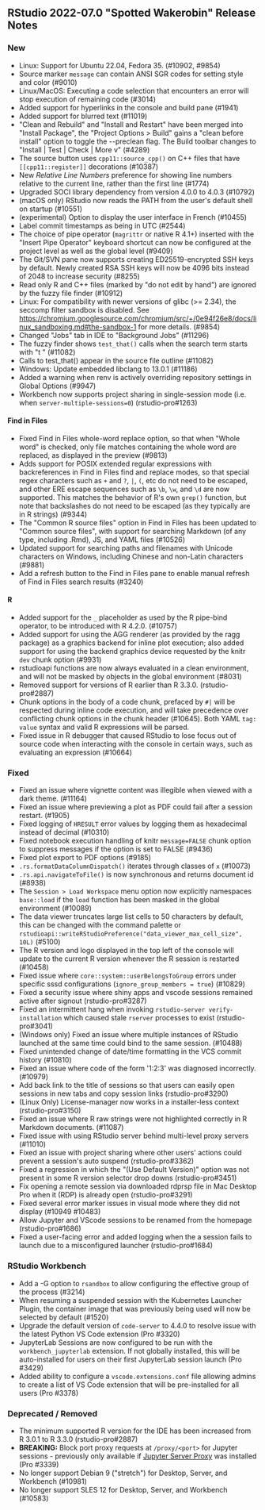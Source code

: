 
## RStudio 2022-07.0 "Spotted Wakerobin" Release Notes

### New

- Linux: Support for Ubuntu 22.04, Fedora 35. (#10902, #9854)
- Source marker `message` can contain ANSI SGR codes for setting style and color (#9010)
- Linux/MacOS: Executing a code selection that encounters an error will stop execution of remaining code (#3014)
- Added support for hyperlinks in the console and build pane (#1941)
- Added support for blurred text (#11019)
- "Clean and Rebuild" and "Install and Restart" have been merged into "Install Package", the "Project Options > Build" gains a "clean before install" option to toggle the --preclean flag. The Build toolbar changes to "Install | Test | Check | More v" (#4289)
- The source button uses `cpp11::source_cpp()` on C++ files that have `[[cpp11::register]]` decorations (#10387)
- New *Relative Line Numbers* preference for showing line numbers relative to the current line, rather than the first line (#1774)
- Upgraded SOCI library dependency from version 4.0.0 to 4.0.3 (#10792)
- (macOS only) RStudio now reads the PATH from the user's default shell on startup (#10551)
- (experimental) Option to display the user interface in French (#10455)
- Label commit timestamps as being in UTC (#2544)
- The choice of pipe operator (`magrittr` or native R 4.1+) inserted with the "Insert Pipe Operator" keyboard shortcut can now be configured at the project level as well as the global level (#9409)
- The Git/SVN pane now supports creating ED25519-encrypted SSH keys by default. Newly created RSA SSH keys will now be 4096 bits instead of 2048 to increase security (#8255)
- Read only R and C++ files (marked by "do not edit by hand") are ignored by the fuzzy file finder (#10912)
- Linux: For compatibility with newer versions of glibc (>= 2.34), the seccomp filter sandbox is disabled. See https://chromium.googlesource.com/chromium/src/+/0e94f26e8/docs/linux_sandboxing.md#the-sandbox-1 for more details. (#9854)
- Changed "Jobs" tab in IDE to "Background Jobs" (#11296)
- The fuzzy finder shows `test_that()` calls when the search term starts with "t " (#11082)
- Calls to test_that() appear in the source file outline (#11082)
- Windows: Update embedded libclang to 13.0.1 (#11186)
- Added a warning when renv is actively overriding repository settings in Global Options (#9947)
- Workbench now supports project sharing in single-session mode (i.e. when `server-multiple-sessions=0`) (rstudio-pro#1263)

#### Find in Files

- Fixed Find in Files whole-word replace option, so that when "Whole word" is checked, only file matches containing the whole word are replaced, as displayed in the preview (#9813)
- Adds support for POSIX extended regular expressions with backreferences in Find in Files find and replace modes, so that special regex characters such as `+` and `?`, `|`, `(`, etc do not need to be escaped, and other ERE escape sequences such as `\b`, `\w`, and `\d` are now supported. This matches the behavior of R's own `grep()` function, but note that backslashes do not need to be escaped (as they typically are in R strings) (#9344)
- The "Common R source files" option in Find in Files has been updated to "Common source files", with support for searching Markdown (of any type, including .Rmd), JS, and YAML files (#10526)
- Updated support for searching paths and filenames with Unicode characters on Windows, including Chinese and non-Latin characters (#9881)
- Add a refresh button to the Find in Files pane to enable manual refresh of Find in Files search results (#3240)

#### R

- Added support for the `_` placeholder as used by the R pipe-bind operator, to be introduced with R 4.2.0. (#10757)
- Added support for using the AGG renderer (as provided by the ragg package) as a graphics backend for inline plot execution; also added support for using the backend graphics device requested by the knitr `dev` chunk option (#9931)
- rstudioapi functions are now always evaluated in a clean environment, and will not be masked by objects in the global environment (#8031)
- Removed support for versions of R earlier than R 3.3.0. (rstudio-pro#2887)
- Chunk options in the body of a code chunk, prefaced by `#|` will be respected during inline code execution, and will take precedence over conflicting chunk options in the chunk header (#10645). Both YAML `tag: value` syntax and valid R expressions will be parsed.
- Fixed issue in R debugger that caused RStudio to lose focus out of source code when interacting with the console in certain ways, such as evaluating an expression (#10664)

### Fixed

- Fixed an issue where vignette content was illegible when viewed with a dark theme. (#11164)
- Fixed an issue where previewing a plot as PDF could fail after a session restart. (#1905)
- Fixed logging of `HRESULT` error values by logging them as hexadecimal instead of decimal (#10310)
- Fixed notebook execution handling of knitr `message=FALSE` chunk option to suppress messages if the option is set to FALSE (#9436)
- Fixed plot export to PDF options (#9185)
- `.rs.formatDataColumnDispatch()` iterates through classes of `x` (#10073)
- `.rs.api.navigateToFile()` is now synchronous and returns document id (#8938)
- The `Session > Load Workspace` menu option now explicitly namespaces `base::load` if the `load` function has been masked in the global environment (#10089)
- The data viewer truncates large list cells to 50 characters by default, this can be changed with the command palette or `rstudioapi::writeRStudioPreference("data_viewer_max_cell_size", 10L)` (#5100)
- The R version and logo displayed in the top left of the console will update to the current R version whenever the R session is restarted (#10458)
- Fixed issue where `core::system::userBelongsToGroup` errors under specific sssd configurations (`ignore_group_members = true`) (#10829)
- Fixed a security issue where shiny apps and vscode sessions remained active after signout (rstudio-pro#3287)
- Fixed an intermittent hang when invoking `rstudio-server verify-installation` which caused stale `rserver` processes to exist (rstudio-pro#3041) 
- (Windows only) Fixed an issue where multiple instances of RStudio launched at the same time could bind to the same session. (#10488)
- Fixed unintended change of date/time formatting in the VCS commit history (#10810)
- Fixed an issue where code of the form '1:2:3' was diagnosed incorrectly. (#10979)
- Add back link to the title of sessions so that users can easily open sessions in new tabs and copy session links (rstudio-pro#3290)
- (Linux Only) License-manager now works in a installer-less context (rstudio-pro#3150)
- Fixed an issue where R raw strings were not highlighted correctly in R Markdown documents. (#11087)
- Fixed issue with using RStudio server behind multi-level proxy servers (#11010)
- Fixed an issue with project sharing where other users' actions could prevent a session's auto suspend (rstudio-pro#3362)
- Fixed a regression in which the "(Use Default Version)" option was not present in some R version selector drop downs (rstudio-pro#3451)
- Fix opening a remote session via downloaded rdprsp file in Mac Desktop Pro when it (RDP) is already open (rstudio-pro#3291)
- Fixed several error marker issues in visual mode where they did not display (#10949 #10483)
- Allow Jupyter and VScode sessions to be renamed from the homepage (rstudio-pro#1686)
- Fixed a user-facing error and added logging when the a session fails to launch due to a misconfigured launcher (rstudio-pro#1684)

### RStudio Workbench

- Add a -G option to `rsandbox` to allow configuring the effective group of the process (#3214)
- When resuming a suspended session with the Kubernetes Launcher Plugin, the container image that was previously being used will now be selected by default (#1520)
- Upgrade the default version of `code-server` to 4.4.0 to resolve issue with the latest Python VS Code extension (Pro #3320)
- JupyterLab Sessions are now configured to be run with the `workbench_jupyterlab` extension. If not globally installed, this will be auto-installed for users on their first JupyterLab session launch (Pro #3429)
- Added ability to configure a `vscode.extensions.conf` file allowing admins to create a list of VS Code extension that will be pre-installed for all users (Pro #3378)

### Deprecated / Removed

- The minimum supported R version for the IDE has been increased from R 3.0.1 to R 3.3.0 (rstudio-pro#2887)
- **BREAKING:** Block port proxy requests at `/proxy/<port>` for Jupyter sessions - previously only available if [Jupyter Server Proxy](https://github.com/jupyterhub/jupyter-server-proxy) was installed (Pro #3339)
- No longer support Debian 9 ("stretch") for Desktop, Server, and Workbench (#10981)
- No longer support SLES 12 for Desktop, Server, and Workbench (#10583)
